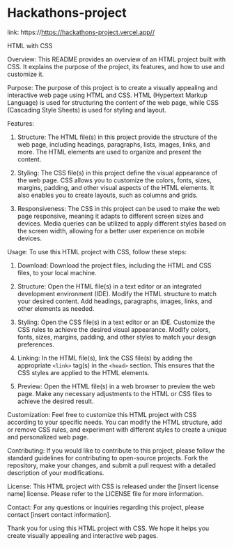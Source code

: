 # Hackathons-project

link: https://https://hackathons-project.vercel.app//

HTML with CSS

Overview:
This README provides an overview of an HTML project built with CSS. It explains the purpose of the project, its features, and how to use and customize it.

Purpose:
The purpose of this project is to create a visually appealing and interactive web page using HTML and CSS. HTML (Hypertext Markup Language) is used for structuring the content of the web page, while CSS (Cascading Style Sheets) is used for styling and layout.

Features:
1. Structure: The HTML file(s) in this project provide the structure of the web page, including headings, paragraphs, lists, images, links, and more. The HTML elements are used to organize and present the content.

2. Styling: The CSS file(s) in this project define the visual appearance of the web page. CSS allows you to customize the colors, fonts, sizes, margins, padding, and other visual aspects of the HTML elements. It also enables you to create layouts, such as columns and grids.

3. Responsiveness: The CSS in this project can be used to make the web page responsive, meaning it adapts to different screen sizes and devices. Media queries can be utilized to apply different styles based on the screen width, allowing for a better user experience on mobile devices.

Usage:
To use this HTML project with CSS, follow these steps:

1. Download: Download the project files, including the HTML and CSS files, to your local machine.

2. Structure: Open the HTML file(s) in a text editor or an integrated development environment (IDE). Modify the HTML structure to match your desired content. Add headings, paragraphs, images, links, and other elements as needed.

3. Styling: Open the CSS file(s) in a text editor or an IDE. Customize the CSS rules to achieve the desired visual appearance. Modify colors, fonts, sizes, margins, padding, and other styles to match your design preferences.

4. Linking: In the HTML file(s), link the CSS file(s) by adding the appropriate `<link>` tag(s) in the `<head>` section. This ensures that the CSS styles are applied to the HTML elements.

5. Preview: Open the HTML file(s) in a web browser to preview the web page. Make any necessary adjustments to the HTML or CSS files to achieve the desired result.

Customization:
Feel free to customize this HTML project with CSS according to your specific needs. You can modify the HTML structure, add or remove CSS rules, and experiment with different styles to create a unique and personalized web page.

Contributing:
If you would like to contribute to this project, please follow the standard guidelines for contributing to open-source projects. Fork the repository, make your changes, and submit a pull request with a detailed description of your modifications.

License:
This HTML project with CSS is released under the [insert license name] license. Please refer to the LICENSE file for more information.

Contact:
For any questions or inquiries regarding this project, please contact [insert contact information].

Thank you for using this HTML project with CSS. We hope it helps you create visually appealing and interactive web pages.